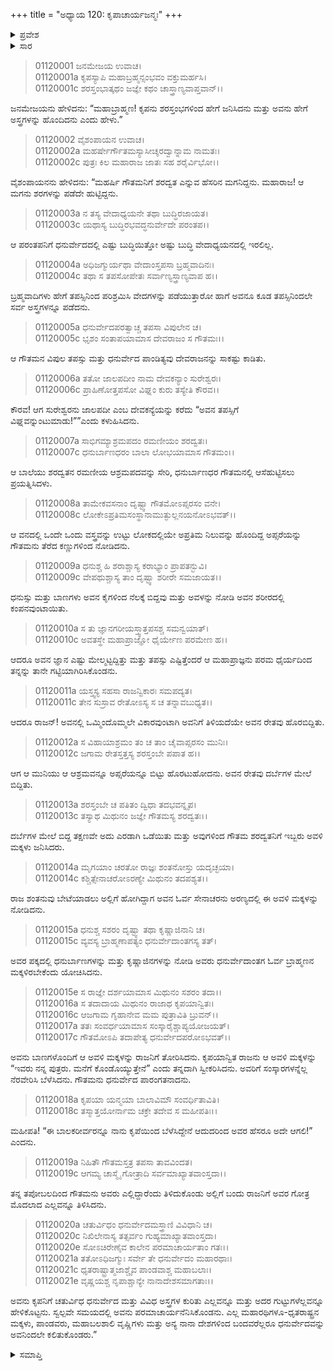 +++
title = "ಅಧ್ಯಾಯ 120: ಕೃಪಾಚಾರ್ಯಜನ್ಮಃ"
+++

<details><summary>ಪ್ರವೇಶ</summary>


।।   ಓಂ ಓಂ ನಮೋ ನಾರಾಯಣಾಯ।।   ಶ್ರೀ ವೇದವ್ಯಾಸಾಯ ನಮಃ ।।

ಶ್ರೀ ಕೃಷ್ಣದ್ವೈಪಾಯನ ವೇದವ್ಯಾಸ ವಿರಚಿತ  

**ಶ್ರೀ ಮಹಾಭಾರತ**

**ಆದಿ ಪರ್ವ**

**ಸಂಭವ ಪರ್ವ**

**ಅಧ್ಯಾಯ 120**

</details>


<details><summary>ಸಾರ</summary>

ಗೌತಮಿ ಶರದ್ವತನನ್ನು ಇಂದ್ರನ ಆದೇಶದಂತೆ ದೇವಕನ್ಯೆ ಜಾಲಪದಿಯು ಮೋಹಿಸುವುದು (1-10). ಸ್ಖಲಿತ ರೇತವನ್ನು ದರ್ಬೆಗಳ ಮೇಲೆ ಇಡಲು ಅದರಿಂದ ಅವಳಿ ಮಕ್ಕಳ ಜನನ (11-13). ಬೇಟೆಯಾಡಲು ಬಂದಿದ್ದ ಶಂತನುವು ಅವರಿಗೆ ಕೃಪ-ಕೃಪಿಯರೆಂದು ಹೆಸರಿತ್ತು ಸಾಕಿದುದು (14-18). ಶರದ್ವತನು ಬಂದು ಕೃಪನಿಗೆ ಧನುರ್ವಿದ್ಯೆಯನ್ನು ಕಲಿಸಿದುದು, ಕೃಪನು ಕೌರವ-ಪಾಂಡವರ ಗುರುವಾದುದು (19-21).

</details>


> 01120001 ಜನಮೇಜಯ ಉವಾಚ।  
01120001a ಕೃಪಸ್ಯಾಪಿ ಮಹಾಬ್ರಹ್ಮನ್ಸಂಭವಂ ವಕ್ತುಮರ್ಹಸಿ।  
01120001c ಶರಸ್ತಂಭಾತ್ಕಥಂ ಜಜ್ಞೇ ಕಥಂ ಚಾಸ್ತ್ರಾಣ್ಯವಾಪ್ತವಾನ್।।

ಜನಮೇಜಯನು ಹೇಳಿದನು: “ಮಹಾಬ್ರಾಹ್ಮಣ! ಕೃಪನು ಶರಸ್ತಂಭಗಳಿಂದ ಹೇಗೆ ಜನಿಸಿದನು ಮತ್ತು ಅವನು ಹೇಗೆ ಅಸ್ತ್ರಗಳನ್ನು ಹೊಂದಿದನು ಎಂದು ಹೇಳು.”

> 01120002 ವೈಶಂಪಾಯನ ಉವಾಚ।  
01120002a ಮಹರ್ಷೇರ್ಗೌತಮಸ್ಯಾಸೀಚ್ಶರದ್ವಾನ್ನಾಮ ನಾಮತಃ।  
01120002c ಪುತ್ರಃ ಕಿಲ ಮಹಾರಾಜ ಜಾತಃ ಸಹ ಶರೈರ್ವಿಭೋ।।

ವೈಶಂಪಾಯನನು ಹೇಳಿದನು: “ಮಹರ್ಷಿ ಗೌತಮನಿಗೆ ಶರದ್ವತ ಎನ್ನುವ ಹೆಸರಿನ ಮಗನಿದ್ದನು. ಮಹಾರಾಜ! ಆ ಮಗನು ಶರಗಳನ್ನು ಪಡೆದೇ ಹುಟ್ಟಿದ್ದನು.

> 01120003a ನ ತಸ್ಯ ವೇದಾಧ್ಯಯನೇ ತಥಾ ಬುದ್ಧಿರಜಾಯತ।  
01120003c ಯಥಾಸ್ಯ ಬುದ್ಧಿರಭವದ್ಧನುರ್ವೇದೇ ಪರಂತಪ।।

ಆ ಪರಂತಪನಿಗೆ ಧನುರ್ವೇದದಲ್ಲಿ ಎಷ್ಟು ಬುದ್ಧಿಯಿತ್ತೋ ಅಷ್ಟು ಬುದ್ಧಿ ವೇದಾಧ್ಯಯನದಲ್ಲಿ ಇರಲಿಲ್ಲ.

> 01120004a ಅಧಿಜಗ್ಮುರ್ಯಥಾ ವೇದಾಂಸ್ತಪಸಾ ಬ್ರಹ್ಮವಾದಿನಃ।  
01120004c ತಥಾ ಸ ತಪಸೋಪೇತಃ ಸರ್ವಾಣ್ಯಸ್ತ್ರಾಣ್ಯವಾಪ ಹ।।

ಬ್ರಹ್ಮವಾದಿಗಳು ಹೇಗೆ ತಪಸ್ಸಿನಿಂದ ಪರಿಶ್ರಮಿಸಿ ವೇದಗಳನ್ನು ಪಡೆಯುತ್ತಾರೋ ಹಾಗೆ ಅವನೂ ಕೂಡ ತಪಸ್ಸಿನಿಂದಲೇ ಸರ್ವ ಅಸ್ತ್ರಗಳನ್ನೂ ಪಡೆದನು.

> 01120005a ಧನುರ್ವೇದಪರತ್ವಾಚ್ಚ ತಪಸಾ ವಿಪುಲೇನ ಚ।  
01120005c ಭೃಶಂ ಸಂತಾಪಯಾಮಾಸ ದೇವರಾಜಂ ಸ ಗೌತಮಃ।।

ಆ ಗೌತಮನ ವಿಪುಲ ತಪಸ್ಸು ಮತ್ತು ಧನುರ್ವೇದ ಪಾಂಡಿತ್ಯವು ದೇವರಾಜನನ್ನು ಸಾಕಷ್ಟು ಕಾಡಿತು.

> 01120006a ತತೋ ಜಾಲಪದೀಂ ನಾಮ ದೇವಕನ್ಯಾಂ ಸುರೇಶ್ವರಃ।  
01120006c ಪ್ರಾಹಿಣೋತ್ತಪಸೋ ವಿಘ್ನಂ ಕುರು ತಸ್ಯೇತಿ ಕೌರವ।।

ಕೌರವ! ಆಗ ಸುರೇಶ್ವರನು ಜಾಲಪದೀ ಎಂಬ ದೇವಕನ್ಯೆಯನ್ನು ಕರೆದು “ಅವನ ತಪಸ್ಸಿಗೆ ವಿಘ್ನವನ್ನುಂಟುಮಾಡು!””ಎಂದು ಕಳುಹಿಸಿದನು.

> 01120007a ಸಾಭಿಗಮ್ಯಾಶ್ರಮಪದಂ ರಮಣೀಯಂ ಶರದ್ವತಃ।  
01120007c ಧನುರ್ಬಾಣಧರಂ ಬಾಲಾ ಲೋಭಯಾಮಾಸ ಗೌತಮಂ।।

ಆ ಬಾಲೆಯು ಶರದ್ವತನ ರಮಣೀಯ ಆಶ್ರಮಪದವನ್ನು ಸೇರಿ, ಧನುರ್ಬಾಣಧರ ಗೌತಮನಲ್ಲಿ ಆಸೆಹುಟ್ಟಿಸಲು ಪ್ರಯತ್ನಿಸಿದಳು.

> 01120008a ತಾಮೇಕವಸನಾಂ ದೃಷ್ಟ್ವಾ ಗೌತಮೋಽಪ್ಸರಸಂ ವನೇ।  
01120008c ಲೋಕೇಽಪ್ರತಿಮಸಂಸ್ಥಾನಾಮುತ್ಫುಲ್ಲನಯನೋಽಭವತ್।।

ಆ ವನದಲ್ಲಿ ಒಂದೇ ಒಂದು ವಸ್ತ್ರವನ್ನು ಉಟ್ಟು ಲೋಕದಲ್ಲಿಯೇ ಅಪ್ರತಿಮ ನಿಲುವನ್ನು ಹೊಂದಿದ್ದ ಅಪ್ಸರೆಯನ್ನು ಗೌತಮನು ತೆರೆದ ಕಣ್ಣುಗಳಿಂದ ನೋಡಿದನು.

> 01120009a ಧನುಶ್ಚ ಹಿ ಶರಾಶ್ಚಾಸ್ಯ ಕರಾಭ್ಯಾಂ ಪ್ರಾಪತನ್ಭುವಿ।  
01120009c ವೇಪಥುಶ್ಚಾಸ್ಯ ತಾಂ ದೃಷ್ಟ್ವಾ ಶರೀರೇ ಸಮಜಾಯತ।।

ಧನುಸ್ಸು ಮತ್ತು ಬಾಣಗಳು ಅವನ ಕೈಗಳಿಂದ ನೆಲಕ್ಕೆ ಬಿದ್ದವು ಮತ್ತು ಅವಳನ್ನು ನೋಡಿ ಅವನ ಶರೀರದಲ್ಲಿ ಕಂಪನವುಂಟಾಯಿತು.

> 01120010a ಸ ತು ಜ್ಞಾನಗರೀಯಸ್ತ್ವಾತ್ತಪಸಶ್ಚ ಸಮನ್ವಯಾತ್।  
01120010c ಅವತಸ್ಥೇ ಮಹಾಪ್ರಾಜ್ಞೋ ಧೈರ್ಯೇಣ ಪರಮೇಣ ಹ।।

ಆದರೂ ಅವನ ಜ್ಞಾನ ಎಷ್ಟು ಮೇಲ್ಮಟ್ಟದ್ದಿತ್ತು ಮತ್ತು ತಪಸ್ಸು ಎಷ್ಟಿತ್ತೆಂದರೆ ಆ ಮಹಾಪ್ರಾಜ್ಞನು ಪರಮ ಧೈರ್ಯದಿಂದ ತನ್ನನ್ನು ತಾನೇ ಗಟ್ಟಿಯಾಗಿರಿಸಿಕೊಂಡನು.

> 01120011a ಯಸ್ತ್ವಸ್ಯ ಸಹಸಾ ರಾಜನ್ವಿಕಾರಃ ಸಮಪದ್ಯತ।  
01120011c ತೇನ ಸುಸ್ರಾವ ರೇತೋಽಸ್ಯ ಸ ಚ ತನ್ನಾವಬುಧ್ಯತ।।

ಆದರೂ ರಾಜನ್! ಅವನಲ್ಲಿ ಒಮ್ಮಿಂದೊಮ್ಮಲೇ ವಿಕಾರವುಂಟಾಗಿ ಅವನಿಗೆ ತಿಳಿಯದೆಯೇ ಅವನ ರೇತವು ಹೊರಬಿದ್ದಿತು.

> 01120012a ಸ ವಿಹಾಯಾಶ್ರಮಂ ತಂ ಚ ತಾಂ ಚೈವಾಪ್ಸರಸಂ ಮುನಿಃ।  
01120012c ಜಗಾಮ ರೇತಸ್ತತ್ತಸ್ಯ ಶರಸ್ತಂಬೇ ಪಪಾತ ಹ।।

ಆಗ ಆ ಮುನಿಯು ಆ ಆಶ್ರಮವನ್ನೂ ಅಪ್ಸರೆಯನ್ನೂ ಬಿಟ್ಟು ಹೊರಟುಹೋದನು. ಅವನ ರೇತವು ದರ್ಬೆಗಳ ಮೇಲೆ ಬಿದ್ದಿತು.

> 01120013a ಶರಸ್ತಂಬೇ ಚ ಪತಿತಂ ದ್ವಿಧಾ ತದಭವನ್ನೃಪ।  
01120013c ತಸ್ಯಾಥ ಮಿಥುನಂ ಜಜ್ಞೇ ಗೌತಮಸ್ಯ ಶರದ್ವತಃ।।

ದರ್ಬೆಗಳ ಮೇಲೆ ಬಿದ್ದ ತಕ್ಷಣವೇ ಅದು ಎರಡಾಗಿ ಒಡೆಯಿತು ಮತ್ತು ಅವುಗಳಿಂದ ಗೌತಮ ಶರದ್ವತನಿಗೆ ಇಬ್ಬರು ಅವಳಿ ಮಕ್ಕಳು ಜನಿಸಿದರು.

> 01120014a ಮೃಗಯಾಂ ಚರತೋ ರಾಜ್ಞಃ ಶಂತನೋಸ್ತು ಯದೃಚ್ಛಯಾ।  
01120014c ಕಶ್ಚಿತ್ಸೇನಾಚರೋಽರಣ್ಯೇ ಮಿಥುನಂ ತದಪಶ್ಯತ।।

ರಾಜ ಶಂತನುವು ಬೇಟೆಯಾಡಲು ಅಲ್ಲಿಗೆ ಹೋಗಿದ್ದಾಗ ಅವನ ಓರ್ವ ಸೇನಾಚರನು ಅರಣ್ಯದಲ್ಲಿ ಈ ಅವಳಿ ಮಕ್ಕಳನ್ನು ನೋಡಿದನು.

> 01120015a ಧನುಶ್ಚ ಸಶರಂ ದೃಷ್ಟ್ವಾ ತಥಾ ಕೃಷ್ಣಾಜಿನಾನಿ ಚ।  
01120015c ವ್ಯವಸ್ಯ ಬ್ರಾಹ್ಮಣಾಪತ್ಯಂ ಧನುರ್ವೇದಾಂತಗಸ್ಯ ತತ್।

ಅವರ ಪಕ್ಕದಲ್ಲಿ ಧನುರ್ಬಾಣಗಳನ್ನು ಮತ್ತು ಕೃಷ್ಣಾಜಿನಗಳನ್ನು ನೋಡಿ ಅವರು ಧನುರ್ವೇದಾಂತಗ ಓರ್ವ ಬ್ರಾಹ್ಮಣನ ಮಕ್ಕಳಿರಬೇಕೆಂದು ಯೋಚಿಸಿದನು.

> 01120015e ಸ ರಾಜ್ಞೇ ದರ್ಶಯಾಮಾಸ ಮಿಥುನಂ ಸಶರಂ ತದಾ।।   
01120016a ಸ ತದಾದಾಯ ಮಿಥುನಂ ರಾಜಾಥ ಕೃಪಯಾನ್ವಿತಃ।  
01120016c ಆಜಗಾಮ ಗೃಹಾನೇವ ಮಮ ಪುತ್ರಾವಿತಿ ಬ್ರುವನ್।।  
01120017a ತತಃ ಸಂವರ್ಧಯಾಮಾಸ ಸಂಸ್ಕಾರೈಶ್ಚಾಪ್ಯಯೋಜಯತ್।   
01120017c ಗೌತಮೋಽಪಿ ತದಾಪೇತ್ಯ ಧನುರ್ವೇದಪರೋಽಭವತ್।।

ಅವನು ಬಾಣಗಳೊಂದಿಗೆ ಆ ಅವಳಿ ಮಕ್ಕಳನ್ನು ರಾಜನಿಗೆ ತೋರಿಸಿದನು. ಕೃಪಯಾನ್ವಿತ ರಾಜನು ಆ ಅವಳಿ ಮಕ್ಕಳನ್ನು “ಇವರು ನನ್ನ ಪುತ್ರರು. ಮನೆಗೆ ಕೊಂಡೊಯ್ಯುತ್ತೇನೆ” ಎಂದು ತನ್ನದಾಗಿ ಸ್ವೀಕರಿಸಿದನು. ಅವರಿಗೆ ಸಂಸ್ಕಾರಗಳನ್ನೆಲ್ಲ ನೆರವೇರಿಸಿ ಬೆಳೆಸಿದನು. ಗೌತಮನು ಧನುರ್ವೇದ ಪಾರಂಗತನಾದನು.

> 01120018a ಕೃಪಯಾ ಯನ್ಮಯಾ ಬಾಲಾವಿಮೌ ಸಂವರ್ಧಿತಾವಿತಿ।  
01120018c ತಸ್ಮಾತ್ತಯೋರ್ನಾಮ ಚಕ್ರೇ ತದೇವ ಸ ಮಹೀಪತಿಃ।।

ಮಹೀಪತಿ! “ಈ ಬಾಲಕರೀರ್ವರನ್ನೂ ನಾನು ಕೃಪೆಯಿಂದ ಬೆಳೆಸಿದ್ದೇನೆ ಆದುದರಿಂದ ಅವರ ಹೆಸರೂ ಅದೇ ಆಗಲಿ!” ಎಂದನು.

> 01120019a ನಿಹಿತೌ ಗೌತಮಸ್ತತ್ರ ತಪಸಾ ತಾವವಿಂದತ।  
01120019c ಆಗಮ್ಯ ಚಾಸ್ಮೈ ಗೋತ್ರಾದಿ ಸರ್ವಮಾಖ್ಯಾತವಾಂಸ್ತದಾ।।

ತನ್ನ ತಪೋಬಲದಿಂದ ಗೌತಮನು ಅವರು ಎಲ್ಲಿದ್ದಾರೆಂದು ತಿಳಿದುಕೊಂಡು ಅಲ್ಲಿಗೆ ಬಂದು ರಾಜನಿಗೆ ಅವರ ಗೋತ್ರ ಮೊದಲಾದ ಎಲ್ಲವನ್ನೂ ತಿಳಿಸಿದನು.

> 01120020a ಚತುರ್ವಿಧಂ ಧನುರ್ವೇದಮಸ್ತ್ರಾಣಿ ವಿವಿಧಾನಿ ಚ।  
01120020c ನಿಖಿಲೇನಾಸ್ಯ ತತ್ಸರ್ವಂ ಗುಹ್ಯಮಾಖ್ಯಾತವಾಂಸ್ತದಾ।  
01120020e ಸೋಽಚಿರೇಣೈವ ಕಾಲೇನ ಪರಮಾಚಾರ್ಯತಾಂ ಗತಃ।।  
01120021a ತತೋಽಧಿಜಗ್ಮುಃ ಸರ್ವೇ ತೇ ಧನುರ್ವೇದಂ ಮಹಾರಥಾಃ।   
01120021c ಧೃತರಾಷ್ಟ್ರಾತ್ಮಜಾಶ್ಚೈವ ಪಾಂಡವಾಶ್ಚ ಮಹಾಬಲಾಃ।  
01120021e ವೃಷ್ಣಯಶ್ಚ ನೃಪಾಶ್ಚಾನ್ಯೇ ನಾನಾದೇಶಸಮಾಗತಾಃ।।

ಅವನು ಕೃಪನಿಗೆ ಚತುರ್ವಿಧ ಧನುರ್ವೇದ ಮತ್ತು ವಿವಿಧ ಅಸ್ತ್ರಗಳ ಕುರಿತು ಎಲ್ಲವನ್ನೂ ಮತ್ತು ಅದರ ಗುಟ್ಟುಗಳೆಲ್ಲವನ್ನೂ ಹೇಳಿಕೊಟ್ಟನು. ಸ್ವಲ್ಪವೇ ಸಮಯದಲ್ಲಿ ಅವನು ಪರಮಾಚಾರ್ಯನೆನಿಸಿಕೊಂಡನು. ಎಲ್ಲ ಮಹಾರಥಿಗಳೂ-ಧೃತರಾಷ್ಟ್ರನ ಮಕ್ಕಳು, ಪಾಂಡವರು, ಮಹಾಬಲಶಾಲಿ ವೃಷ್ಣಿಗಳು ಮತ್ತು ಅನ್ಯ ನಾನಾ ದೇಶಗಳಿಂದ ಬಂದವರೆಲ್ಲರೂ ಧನುರ್ವೇದವನ್ನು ಅವನಿಂದಲೇ ಕಲಿತುಕೊಂಡರು.”

<details><summary>ಸಮಾಪ್ತಿ</summary>


ಇತಿ ಶ್ರೀ ಮಹಾಭಾರತೇ ಆದಿಪರ್ವಣಿ ಸಂಭವಪರ್ವಣಿ ಕೃಪಾಚಾರ್ಯ ಜನ್ಮೇ ವಿಂಶತ್ಯಾಧಿಕಶತತಮೋಽಧ್ಯಾಯಃ।।  
ಇದು ಶ್ರೀ ಮಹಾಭಾರತದಲ್ಲಿ ಆದಿಪರ್ವದಲ್ಲಿ ಸಂಭವ ಪರ್ವದಲ್ಲಿ ಕೃಪಾಚಾರ್ಯಜನ್ಮ ಎನ್ನುವ ನೂರಾಇಪ್ಪತ್ತನೆಯ ಅಧ್ಯಾಯವು.



</details>

